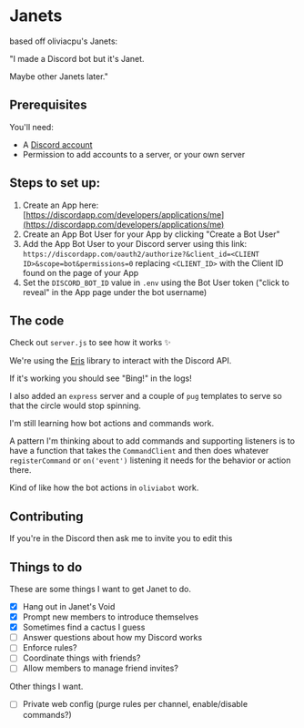 # Janets

based off oliviacpu's Janets:

"I made a Discord bot but it's Janet.

Maybe other Janets later."

## Prerequisites

You'll need:
 - A [Discord account](https://discordapp.com/register)
 - Permission to add accounts to a server, or your own server

## Steps to set up:

1. Create an App here: [https://discordapp.com/developers/applications/me](https://discordapp.com/developers/applications/me)
2. Create an App Bot User for your App by clicking "Create a Bot User"
3. Add the App Bot User to your Discord server using this link: `https://discordapp.com/oauth2/authorize?&client_id=<CLIENT ID>&scope=bot&permissions=0` replacing `<CLIENT_ID>` with the Client ID found on the page of your App
4. Set the `DISCORD_BOT_ID` value in `.env` using the Bot User token ("click to reveal" in the App page under the bot username)

## The code

Check out `server.js` to see how it works ✨

We're using the [Eris](https://npm.im/eris) library to interact with the Discord API.

If it's working you should see "Bing!" in the logs!

I also added an `express` server and a couple of `pug` templates to serve so that the circle would stop spinning.

I'm still learning how bot actions and commands work.

A pattern I'm thinking about to add commands and supporting listeners is to have a function that takes the `CommandClient` and then does whatever `registerCommand` or `on('event')` listening it needs for the behavior or action there.

Kind of like how the bot actions in `oliviabot` work.

## Contributing

If you're in the Discord then ask me to invite you to edit this

## Things to do

These are some things I want to get Janet to do.

- [x] Hang out in Janet's Void
- [x] Prompt new members to introduce themselves
- [x] Sometimes find a cactus I guess
- [ ] Answer questions about how my Discord works
- [ ] Enforce rules?
- [ ] Coordinate things with friends?
- [ ] Allow members to manage friend invites?

Other things I want.

- [ ] Private web config (purge rules per channel, enable/disable commands?)